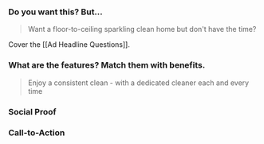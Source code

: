 ### Do you want this? But...

> Want a floor-to-ceiling sparkling clean home but don't have the time?

Cover the [[Ad Headline Questions]].

### What are the features? Match them with benefits.

> Enjoy a consistent clean - with a dedicated cleaner each and every time


### Social Proof

### Call-to-Action


